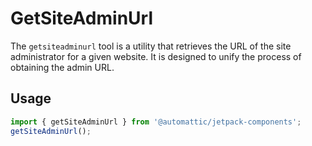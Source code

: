 # GetSiteAdminUrl

The `getsiteadminurl` tool is a utility that retrieves the URL of the site administrator for a given website. It is designed to unify the process of obtaining the admin URL.

## Usage

```jsx
import { getSiteAdminUrl } from '@automattic/jetpack-components';
getSiteAdminUrl();
```
